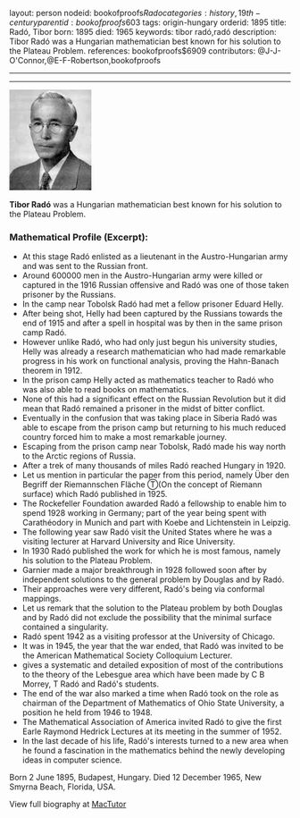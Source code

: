 layout: person
nodeid: bookofproofs$Rado
categories: history,19th-century
parentid: bookofproofs$603
tags: origin-hungary
orderid: 1895
title: Radó, Tibor
born: 1895
died: 1965
keywords: tibor radó,radó
description: Tibor Radó was a Hungarian mathematician best known for his solution to the Plateau Problem.
references: bookofproofs$6909
contributors: @J-J-O'Connor,@E-F-Robertson,bookofproofs

---



---

![Rado.jpg](https://github.com/bookofproofs/bookofproofs.github.io/blob/main/_sources/_assets/images/portraits/Rado.jpg?raw=true)

**Tibor Radó** was a Hungarian mathematician best known for his solution to the Plateau Problem.

### Mathematical Profile (Excerpt):
* At this stage Radó enlisted as a lieutenant in the Austro-Hungarian army and was sent to the Russian front.
* Around 600000 men in the Austro-Hungarian army were killed or captured in the 1916 Russian offensive and Radó was one of those taken prisoner by the Russians.
* In the camp near Tobolsk Radó had met a fellow prisoner Eduard Helly.
* After being shot, Helly had been captured by the Russians towards the end of 1915 and after a spell in hospital was by then in the same prison camp Radó.
* However unlike Radó, who had only just begun his university studies, Helly was already a research mathematician who had made remarkable progress in his work on functional analysis, proving the Hahn-Banach theorem in 1912.
* In the prison camp Helly acted as mathematics teacher to Radó who was also able to read books on mathematics.
* None of this had a significant effect on the Russian Revolution but it did mean that Radó remained a prisoner in the midst of bitter conflict.
* Eventually in the confusion that was taking place in Siberia Radó was able to escape from the prison camp but returning to his much reduced country forced him to make a most remarkable journey.
* Escaping from the prison camp near Tobolsk, Radó made his way north to the Arctic regions of Russia.
* After a trek of many thousands of miles Radó reached Hungary in 1920.
* Let us mention in particular the paper from this period, namely Über den Begriff der Riemannschen Fläche Ⓣ(On the concept of Riemann surface) which Radó published in 1925.
* The Rockefeller Foundation awarded Radó a fellowship to enable him to spend 1928 working in Germany; part of the year being spent with Carathéodory in Munich and part with Koebe and Lichtenstein in Leipzig.
* The following year saw Radó visit the United States where he was a visiting lecturer at Harvard University and Rice University.
* In 1930 Radó published the work for which he is most famous, namely his solution to the Plateau Problem.
* Garnier made a major breakthrough in 1928 followed soon after by independent solutions to the general problem by Douglas and by Radó.
* Their approaches were very different, Radó's being via conformal mappings.
* Let us remark that the solution to the Plateau problem by both Douglas and by Radó did not exclude the possibility that the minimal surface contained a singularity.
* Radó spent 1942 as a visiting professor at the University of Chicago.
* It was in 1945, the year that the war ended, that Radó was invited to be the American Mathematical Society Colloquium Lecturer.
* gives a systematic and detailed exposition of most of the contributions to the theory of the Lebesgue area which have been made by C B Morrey, T Radó and Radó's students.
* The end of the war also marked a time when Radó took on the role as chairman of the Department of Mathematics of Ohio State University, a position he held from 1946 to 1948.
* The Mathematical Association of America invited Radó to give the first Earle Raymond Hedrick Lectures at its meeting in the summer of 1952.
* In the last decade of his life, Radó's interests turned to a new area when he found a fascination in the mathematics behind the newly developing ideas in computer science.

Born 2 June 1895, Budapest, Hungary. Died 12 December 1965, New Smyrna Beach, Florida, USA.

View full biography at [MacTutor](https://mathshistory.st-andrews.ac.uk/Biographies/Rado/)
